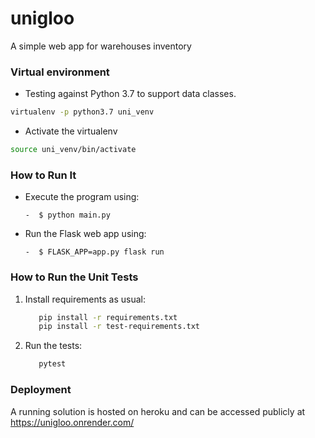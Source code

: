 # unigloo

A simple web app for warehouses inventory

### Virtual environment

- Testing against Python 3.7 to support data classes.

```bash 
virtualenv -p python3.7 uni_venv
```

- Activate the virtualenv
```bash
source uni_venv/bin/activate
```

### How to Run It

- Execute the program using:


      -  $ python main.py

- Run the Flask web app using:


      -  $ FLASK_APP=app.py flask run

### How to Run the Unit Tests

1. Install requirements as usual:
    ```bash
       pip install -r requirements.txt
       pip install -r test-requirements.txt
    ```
1. Run the tests:
    ```bash
       pytest
    ```

### Deployment

A running solution is hosted on heroku and can be accessed publicly at https://unigloo.onrender.com/